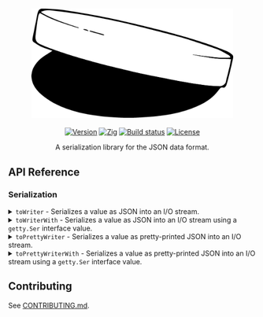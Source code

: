 <p align="center">
  <img alt="Getty" src="https://github.com/getty-zig/logo/blob/main/getty-solid.svg" width="410px">
  <br/>
  <br/>
  <a href="https://github.com/getty-zig/json/releases/latest"><img alt="Version" src="https://img.shields.io/badge/version-N/A-e2725b.svg?style=flat-square"></a>
  <a href="https://ziglang.org/download"><img alt="Zig" src="https://img.shields.io/badge/zig-master-fd9930.svg?style=flat-square"></a>
  <a href="https://actions-badge.atrox.dev/getty-zig/json/goto?ref=main"><img alt="Build status" src="https://img.shields.io/endpoint.svg?url=https%3A%2F%2Factions-badge.atrox.dev%2Fgetty-zig%2Fjson%2Fbadge%3Fref%3Dmain&style=flat-square" /></a>
  <a href="https://github.com/getty-zig/json/blob/main/LICENSE"><img alt="License" src="https://img.shields.io/badge/license-MIT-blue?style=flat-square"></a>
</p>

<p align="center">A serialization library for the JSON data format.</p>

## API Reference

### Serialization

<details>
<summary><code>toWriter</code> - Serializes a value as JSON into an I/O stream.</summary>
<br>

```zig
const std = @import("std");
const json = @import("json");

const Coordinate = struct {
    x: i32,
    y: i32,
    z: i32,
};

pub fn main() anyerror!void {
    var list = std.ArrayList(u8).init(std.heap.page_allocator);
    defer list.deinit();

    try json.toWriter(Coordinate{ .x = 1, .y = 2, .z = 3 }, list.writer());

    // {"x":1,"y":2,"z":3}
    std.debug.print("{s}\n", .{list.items});
}
```
</details>

<details>
<summary><code>toWriterWith</code> - Serializes a value as JSON into an I/O stream using a <code>getty.Ser</code> interface value.</summary>
<br>

```zig
const std = @import("std");
const getty = @import("getty");
const json = @import("json");

const Coordinate = struct {
    x: i32,
    y: i32,
    z: i32,
};

const Ser = struct {
    pub usingnamespace getty.Ser(@This(), serialize);

    fn serialize(_: @This(), value: anytype, serializer: anytype) !@TypeOf(serializer).Ok {
        comptime std.debug.assert(@TypeOf(value) == Coordinate);

        const seq = (try serializer.serializeSequence(3)).sequenceSerialize();
        try seq.serializeElement(value.x);
        try seq.serializeElement(value.y);
        try seq.serializeElement(value.z);
        return try seq.end();
    }
};

pub fn main() anyerror!void {
    var list = std.ArrayList(u8).init(std.heap.page_allocator);
    defer list.deinit();

    const s = Ser{};
    const ser = s.ser();

    try json.toWriterWith(Coordinate{ .x = 1, .y = 2, .z = 3 }, list.writer(), ser);

    // [1,2,3]
    std.debug.print("{s}\n", .{list.items});
}
```
</details>

<details>
<summary><code>toPrettyWriter</code> - Serializes a value as pretty-printed JSON into an I/O stream.</summary>
<br>

```zig
const std = @import("std");
const json = @import("json");

const Coordinate = struct {
    x: i32,
    y: i32,
    z: i32,
};

pub fn main() anyerror!void {
    var list = std.ArrayList(u8).init(std.heap.page_allocator);
    defer list.deinit();

    try json.toPrettyWriter(Coordinate{ .x = 1, .y = 2, .z = 3 }, list.writer());

    // {
    //   "x": 1,
    //   "y": 2,
    //   "z": 3
    // }
    std.debug.print("{s}\n", .{list.items});
}
```
</details>

<details>
<summary><code>toPrettyWriterWith</code> - Serializes a value as pretty-printed JSON into an I/O stream using a <code>getty.Ser</code> interface value.</summary>
<br>

```zig
const std = @import("std");
const getty = @import("getty");
const json = @import("json");

const Coordinate = struct {
    x: i32,
    y: i32,
    z: i32,
};

const Ser = struct {
    pub usingnamespace getty.Ser(@This(), serialize);

    fn serialize(_: @This(), value: anytype, serializer: anytype) !@TypeOf(serializer).Ok {
        comptime std.debug.assert(@TypeOf(value) == Coordinate);

        const seq = (try serializer.serializeSequence(3)).sequenceSerialize();
        try seq.serializeElement(value.x);
        try seq.serializeElement(value.y);
        try seq.serializeElement(value.z);
        return try seq.end();
    }
};

pub fn main() anyerror!void {
    var list = std.ArrayList(u8).init(std.heap.page_allocator);
    defer list.deinit();

    const s = Ser{};
    const ser = s.ser();

    try json.toPrettyWriterWith(Coordinate{ .x = 1, .y = 2, .z = 3 }, list.writer(), ser);

    // [
    //   1,
    //   2,
    //   3
    // ]
    std.debug.print("{s}\n", .{list.items});
}
```
</details>

## Contributing

See [CONTRIBUTING.md](CONTRIBUTING.md).
